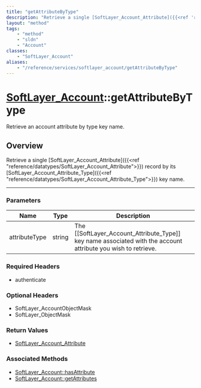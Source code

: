```yaml
---
title: "getAttributeByType"
description: "Retrieve a single [SoftLayer_Account_Attribute]({{<ref 'reference/datatypes/SoftLayer_Account_Attribute'>}}) record by i... "
layout: "method"
tags:
    - "method"
    - "sldn"
    - "Account"
classes:
    - "SoftLayer_Account"
aliases:
    - "/reference/services/softlayer_account/getAttributeByType"
---
```

# [SoftLayer_Account](/reference/services/SoftLayer_Account)::getAttributeByType

Retrieve an account attribute by type key name.


## Overview 
Retrieve a single [SoftLayer_Account_Attribute]({{<ref "reference/datatypes/SoftLayer_Account_Attribute">}}) record by its [SoftLayer_Account_Attribute_Type]({{<ref "reference/datatypes/SoftLayer_Account_Attribute_Type">}}) key name. 

-----

### Parameters 
|Name | Type | Description |
| --- | --- | --- |
|attributeType| string| The [[SoftLayer_Account_Attribute_Type]] key name associated with the account attribute you wish to retrieve.|


### Required Headers
* authenticate


### Optional Headers
* SoftLayer_AccountObjectMask
* SoftLayer_ObjectMask

### Return Values
* <a href='/reference/datatypes/SoftLayer_Account_Attribute'>SoftLayer_Account_Attribute </a>


### Associated Methods

*  [SoftLayer_Account::hasAttribute](/reference/services/SoftLayer_Account/hasAttribute )
*  [SoftLayer_Account::getAttributes](/reference/services/SoftLayer_Account/getAttributes )




